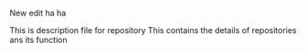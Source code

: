 New edit ha ha


This is description file for repository
This contains the details of repositories ans its function
